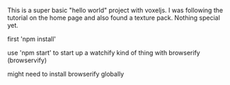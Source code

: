 This is a super basic "hello world" project with voxeljs. I was following the tutorial on the home page and also found a texture pack. Nothing special yet.

first 'npm install'

use 'npm start' to start up a watchify kind of thing with browserify (browservify)

might need to install browserify globally
